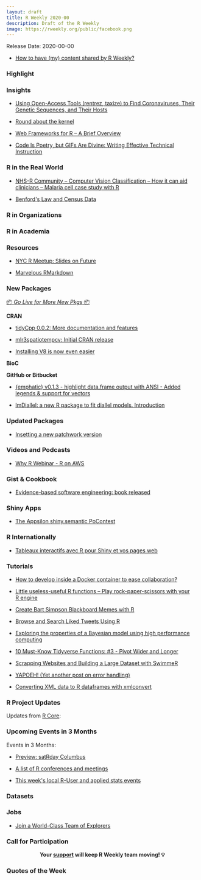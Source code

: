 ```yaml
---
layout: draft
title: R Weekly 2020-00
description: Draft of the R Weekly
image: https://rweekly.org/public/facebook.png
---
```


Release Date: 2020-00-00

+ [How to have (my) content shared by R Weekly?](https://github.com/rweekly/rweekly.org#how-to-have-my-content-shared-by-r-weekly)


###  Highlight



### Insights

+ [Using Open-Access Tools (rentrez, taxize) to Find Coronaviruses, Their Genetic Sequences, and Their Hosts](https://ropensci.org/blog/2020/11/10/coronaviruses-and-hosts/)

+ [Round about the kernel](https://osm.netlify.app/post/round-about-kernel/)

+ [Web Frameworks for R – A Brief Overview](https://working-with-data.mazamascience.com/2020/11/11/web-frameworks-for-r-a-brief-overview/)

+ [Code Is Poetry, but GIFs Are Divine: Writing Effective Technical Instruction](https://georgejmount.com/code-is-poetry-gifs-are-divine/)

### R in the Real World

+ [NHS-R Community – Computer Vision Classification – How it can aid clinicians – Malaria cell case study with R](https://hutsons-hacks.info/nhs-r-community-lightening-talk-computer-vision-classification-how-it-can-aid-clinicians-malaria-cell-case-study-with-r)

+ [Benford's Law and Census Data](https://www.gl-li.com/2020/11/11/benford-s-law-and-census-data/)

###  R in Organizations



###  R in Academia



###  Resources

+ [NYC R Meetup: Slides on Future](https://www.jottr.org/2020/11/12/future-nycmeetup-slides/)

+ [Marvelous RMarkdown](https://docs.google.com/presentation/d/e/2PACX-1vRo1eXJtiwo6aTA8KZ2E-bUbv2GOonC2RIVk_5eWQ5y-ADXbRamBhHaa3w1vMW6BkEPOMJ13ZahSo8Q/embed)

###  New Packages

<p class="added-hostname"><a href="https://rweekly.org/live" target="_blank" class="externalLink">📦 <i>Go Live for More New Pkgs</i> 📦</a></p>

**CRAN**

+ [tidyCpp 0.0.2: More documentation and features](http://dirk.eddelbuettel.com/blog/2020/11/12/#tidycpp_0.0.2)

+ [mlr3spatiotempcv: Initial CRAN release](https://mlr-org.com/docs/mlr3spatiotempcv-cran/)

+ [Installing V8 is now even easier](https://ropensci.org/technotes/2020/11/12/installing-v8/)

**BioC**



**GitHub or Bitbucket**

+ [{emphatic} v0.1.3 - highlight data.frame output with ANSI - Added legends & support for vectors](https://coolbutuseless.github.io/2020/11/11/emphatic-v0.1.3-highlight-data.frame-output-with-ansi-added-legends-support-for-vectors/)

+ [lmDiallel: a new R package to fit diallel models. Introduction](https://www.statforbiology.com/2020/stat_met_diallel1/)


### Updated Packages

+ [Insetting a new patchwork version](https://www.data-imaginist.com/2020/insetting-a-new-patchwork-version/)

###  Videos and Podcasts

+ [Why R Webinar - R on AWS](http://r-addict.com/2020/11/09/R-on-AWS.html)

### Gist & Cookbook

+ [Evidence-based software engineering: book released](http://shape-of-code.coding-guidelines.com/2020/11/08/evidence-based-software-engineering-book-released/)

### Shiny Apps

+ [The Appsilon shiny.semantic PoContest](https://blog.rstudio.com/2020/11/10/the-appsilon-shiny-semantic-pocontest/)

### R Internationally

+ [Tableaux interactifs avec R pour Shiny et vos pages web](https://thinkr.fr/tableaux-interactifs-avec-r-pour-shiny-et-vos-pages-web/)



###  Tutorials

+ [How to develop inside a Docker container to ease collaboration?](https://rtask.thinkr.fr/how-to-develop-inside-a-docker-container-to-ease-collaboration/)

+ [Little useless-useful R functions – Play rock-paper-scissors with your R engine](https://tomaztsql.wordpress.com/2020/11/13/little-useless-useful-r-functions-play-rock-paper-scissors-with-your-r-engine/)

+ [Create Bart Simpson Blackboard Memes with R](https://blog.ephorie.de/create-bart-simpson-blackboard-memes-with-r)

+ [Browse and Search Liked Tweets Using R](https://ivelasq.rbind.io/blog/get-tweet-likes/)

+ [Exploring the properties of a Bayesian model using high performance computing](https://www.rdatagen.net/post/a-frequentist-bayesian-exploring-frequentist-properties-of-bayesian-models/)

+ [10 Must-Know Tidyverse Functions: #3 - Pivot Wider and Longer](https://www.business-science.io/code-tools/2020/11/10/tidyverse-functions-pivot.html)

+ [Scrapping Websites and Building a Large Dataset with SwimmeR](https://pilgrim.netlify.app/post/scrapping-websites-and-building-a-large-dataset-with-swimmer/)

+ [YAPOEH! (Yet another post on error handling)](https://adisarid.github.io/post/yet-another-post-on-error-handling/)

+ [Converting XML data to R dataframes with xmlconvert](https://topics-in-r.blogspot.com/2020/11/converting-xml-data-to-r-dataframes.html)

<!--<div class="post-more-begin></div><div class="post-more-end"></div>-->

###  R Project Updates

Updates from [R Core](http://developer.r-project.org/blosxom.cgi/R-devel/NEWS):


###  Upcoming Events in 3 Months

Events in 3 Months:

+ [Preview: satRday Columbus](https://georgejmount.com/preview-satrday-columbus/)

+ [A list of R conferences and meetings](https://jumpingrivers.github.io/meetingsR/events.html)

+ [This week's local R-User and applied stats events](https://community.rstudio.com/c/irl)


### Datasets

### Jobs

+ [Join a World-Class Team of Explorers](https://appsilon.com/appsilon-is-hiring-2020/)


###  Call for Participation


<p class="hide-support added-hostname support-rweekly" style="text-align: center;font-weight: bold;">Your <a class="non-visited externalLink" href="https://www.patreon.com/rweekly" onclick="pas(this)">support</a> will keep R Weekly team moving! 💡</p>

###  Quotes of the Week
